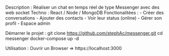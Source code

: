 Description : Réaliser un chat en temps réel de type Messenger avec des web socket
Techno : React / Node / MongoDB
Fonctionalitées : - Créer des conversations - Ajouter des contacts - Voir leur status (online) - Gérer son profil - Espace admin

Démarrer le projet :
git clone https://github.com/stephAc/messenger.git
cd messenger
docker-compose up -d

Utilisation :
Ouvrir un Browser => https://localhost:3000
